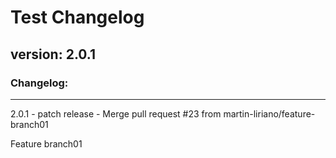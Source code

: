 # Test Changelog

## version: 2.0.1



### Changelog:
---
2.0.1 - patch release - Merge pull request #23 from martin-liriano/feature-branch01

Feature branch01

